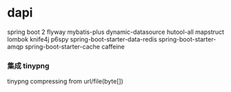 # dapi

spring boot 2 flyway mybatis-plus dynamic-datasource hutool-all mapstruct lombok knife4j p6spy
spring-boot-starter-data-redis spring-boot-starter-amqp spring-boot-starter-cache caffeine

### 集成 tinypng
tinypng compressing from url/file(byte[])
